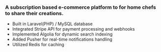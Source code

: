### A subscription based e-commerce platform to for home chefs to share their creations.

- Built in Laravel(PHP) / MySQL database
- Integrated Stripe API for payment processing and webhooks
- Implemented Algolia for dynamic search indexing
- Added Pusher for real-time notifications handling
- Utilized Redis for caching

